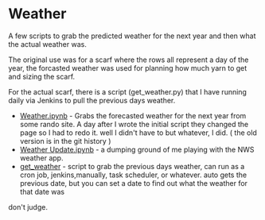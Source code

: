 # Weather

A few scripts to grab the predicted weather for the next year and then what the actual weather was.

The original use was for a scarf where the rows all represent a day of the year, the forcasted weather was used for planning how much yarn to get and sizing the scarf.

For the actual scarf, there is a script (get_weather.py) that I have running daily via Jenkins to pull the previous days weather.

- [Weather.ipynb](weather.ipynb) - Grabs the forecasted weather for the next year from some rando site. A day after I wrote the initial script they changed the page so I had to redo it. well I didn't have to but whatever, I did. ( the old version is in the git history )
- [Weather Update.ipynb]('Weather%20Update.ipynb') - a dumping ground of me playing with the NWS weather app.
- [get_weather]('scripts\get_weather.py') - script to grab the previous days weather,  can run as a cron job, jenkins,manually, task scheduler, or whatever.   auto gets the previous date, but you can set a date to find out what the weather for that date was


don't judge.
